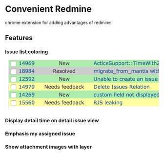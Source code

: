 # Convenient Redmine

chrome extension for adding advantages of redmine

## Features

### Issue list coloring
![Issue coloring](docs/issue_coloring.jpeg)

### Display detail time on detail issue view

### Emphasis my assigned issue

### Show attachment images with layer